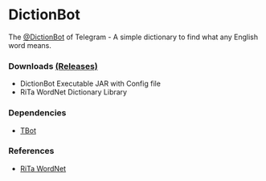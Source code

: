 # DictionBot
The [@DictionBot](https://telegram.me/DictionBot) of Telegram - A simple dictionary to find what any English word means.

### Downloads [(Releases)](https://github.com/shiblymeeran/DictionBot/releases) ###
* DictionBot Executable JAR with Config file
* RiTa WordNet Dictionary Library

### Dependencies ###
* [TBot](https://github.com/shiblymeeran/TBot)

### References ###
* [RiTa WordNet](https://rednoise.org/rita/reference/index.php)
